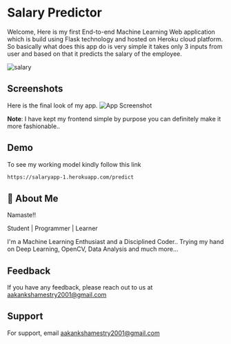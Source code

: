 
# Salary Predictor

Welcome, Here is my first End-to-end Machine Learning Web application which is build using Flask technology and hosted on Heroku cloud platform. 
So basically what does this app do is very simple it takes only 3 inputs from user and based on that it predicts the salary of the employee.

![salary](https://thumbs.dreamstime.com/b/salary-salary-cube-letters-concept-coins-120735176.jpg)

## Screenshots

Here is the final look of my app.
![App Screenshot](https://user-images.githubusercontent.com/69616742/132136348-130f4290-c7f7-4080-a4d5-28f411026d50.png)


**Note**: I have kept my frontend simple by purpose you can definitely make it more fashionable..

## Demo

To see my working model kindly follow this link


```bash
https://salaryapp-1.herokuapp.com/predict

```
  
## 🚀 About Me
Namaste!!

Student | Programmer | Learner

I'm a Machine Learning Enthusiast and a Disciplined Coder.. Trying my hand on Deep Learning, OpenCV, Data Analysis and much more...

  
## Feedback

If you have any feedback, please reach out to us at aakankshamestry2001@gmail.com

  
## Support

For support, email aakankshamestry2001@gmail.com 

  
